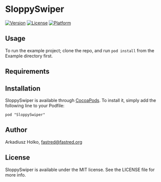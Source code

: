 # SloppySwiper

[![Version](https://img.shields.io/cocoapods/v/SloppySwiper.svg?style=flat)](http://cocoadocs.org/docsets/SloppySwiper)
[![License](https://img.shields.io/cocoapods/l/SloppySwiper.svg?style=flat)](http://cocoadocs.org/docsets/SloppySwiper)
[![Platform](https://img.shields.io/cocoapods/p/SloppySwiper.svg?style=flat)](http://cocoadocs.org/docsets/SloppySwiper)

## Usage

To run the example project; clone the repo, and run `pod install` from the Example directory first.

## Requirements

## Installation

SloppySwiper is available through [CocoaPods](http://cocoapods.org). To install
it, simply add the following line to your Podfile:

    pod "SloppySwiper"

## Author

Arkadiusz Holko, fastred@fastred.org

## License

SloppySwiper is available under the MIT license. See the LICENSE file for more info.

